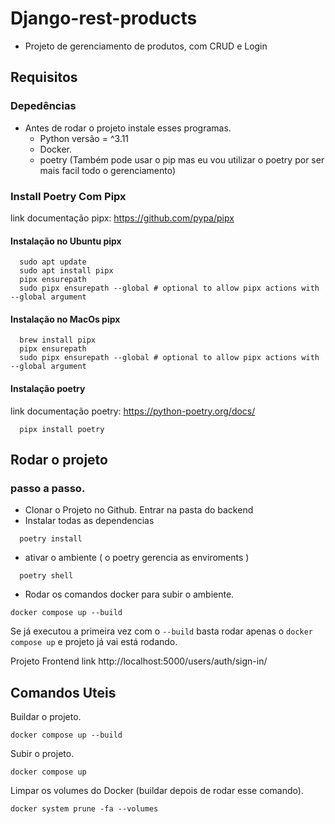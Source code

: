 # Django-rest-products
- Projeto de gerenciamento de produtos, com CRUD e Login

## Requisitos
### Depedências
- Antes de rodar o projeto instale esses programas.
  - Python versão = ^3.11
  - Docker.
  - poetry (Também pode usar o pip mas eu vou utilizar o poetry por ser mais facil todo o gerenciamento)

### Install Poetry Com Pipx
link documentação pipx: https://github.com/pypa/pipx 
#### Instalação no Ubuntu pipx
```
  sudo apt update
  sudo apt install pipx
  pipx ensurepath
  sudo pipx ensurepath --global # optional to allow pipx actions with --global argument
```

#### Instalação no MacOs pipx
```
  brew install pipx
  pipx ensurepath
  sudo pipx ensurepath --global # optional to allow pipx actions with --global argument
```
#### Instalação poetry
link documentação poetry: https://python-poetry.org/docs/ 
```
  pipx install poetry
```
## Rodar o projeto
### passo a passo.
- Clonar o Projeto no Github. Entrar na pasta do backend
- Instalar todas as dependencias
```
  poetry install
```
- ativar o ambiente ( o poetry gerencia as enviroments )
```
  poetry shell
```

- Rodar os comandos docker para subir o ambiente.
```
docker compose up --build
```
Se já executou a primeira vez com o ```--build``` basta rodar apenas o ```docker compose up``` e projeto já vai está rodando.

Projeto Frontend link http://localhost:5000/users/auth/sign-in/
## Comandos Uteis
Buildar o projeto.
```
docker compose up --build
```
Subir o projeto.
```
docker compose up
```
Limpar os volumes do Docker (buildar depois de rodar esse comando).
```
docker system prune -fa --volumes
```
